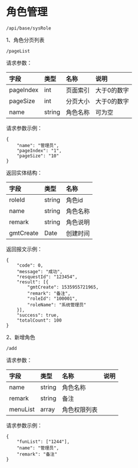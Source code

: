 # 角色管理

```
/api/base/sysRole
```

1、角色分页列表

```
/pageList
```

请求参数：

| 字段 | 类型 | 名称 | 说明 |
| :--- | :--- | :--- | :--- |
| pageIndex | int | 页面索引 | 大于0的数字 |
| pageSize | int | 分页大小 | 大于0的数字 |
| name | string | 角色名称 | 可为空 |

请求参数示例：

```
{
    "name": "管理员",
    "pageIndex": "1",
    "pageSize": "10"
}
```

返回实体结构：

| 字段 | 类型 | 名称 |
| :--- | :--- | :--- |
| roleId | string | 角色id |
| name | string | 角色名称 |
| remark | string | 角色说明 |
| gmtCreate | Date | 创建时间 |

返回报文示例：

```
{
    "code": 0,
    "message": "成功",
    "resquestId": "123454",
    "result": [{
        "gmtCreate": 1535955721965,
        "remark": "备注",
        "roleId": "100001",
        "roleName": "系统管理员"
    }],
    "success": true,
    "totalCount": 100
}
```

2、新增角色

```
/add
```

请求参数：

| 字段 | 类型 | 名称 | 说明 |
| :--- | :--- | :--- | :--- |
| name | string | 角色名称 |  |
| remark | string | 备注 |  |
| menuList | array | 角色权限列表 |  |

请求参数示例：

```
{
    "funList": ["1244"],
    "name": "管理员",
    "remark": "备注"
}
```



